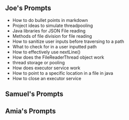 ## Joe's Prompts
- How to do bullet points in markdown
- Project ideas to simulate threadpooling
- Java libraries for JSON File reading
- Methods of file division for file reading
- How to sanitize user inputs before traversing to a path
- What to check for in a user inputted path
- How to effectively use nextLine()
- How does the FileReaderThread object work
- thread storage or pooling
- How does executor service work
- How to point to a specific location in a file in java
- How to close an executor service

## Samuel's Prompts

## Amia's Prompts